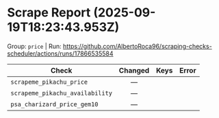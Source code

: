 # Scrape Report (2025-09-19T18:23:43.953Z)

Group: `price`  |  Run: https://github.com/AlbertoRoca96/scraping-checks-scheduler/actions/runs/17866535584

| Check | Changed | Keys | Error |
|---|:---:|:--|:--|
| `scrapeme_pikachu_price` | — |  |  |
| `scrapeme_pikachu_availability` | — |  |  |
| `psa_charizard_price_gem10` | — |  |  |
